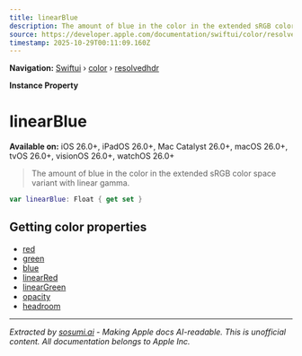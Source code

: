```yaml
---
title: linearBlue
description: The amount of blue in the color in the extended sRGB color space variant with linear gamma.
source: https://developer.apple.com/documentation/swiftui/color/resolvedhdr/linearblue
timestamp: 2025-10-29T00:11:09.160Z
---
```


**Navigation:** [Swiftui](/documentation/swiftui) › [color](/documentation/swiftui/color) › [resolvedhdr](/documentation/swiftui/color/resolvedhdr)

**Instance Property**

# linearBlue

**Available on:** iOS 26.0+, iPadOS 26.0+, Mac Catalyst 26.0+, macOS 26.0+, tvOS 26.0+, visionOS 26.0+, watchOS 26.0+

> The amount of blue in the color in the extended sRGB color space variant with linear gamma.

```swift
var linearBlue: Float { get set }
```

## Getting color properties

- [red](/documentation/swiftui/color/resolvedhdr/red)
- [green](/documentation/swiftui/color/resolvedhdr/green)
- [blue](/documentation/swiftui/color/resolvedhdr/blue)
- [linearRed](/documentation/swiftui/color/resolvedhdr/linearred)
- [linearGreen](/documentation/swiftui/color/resolvedhdr/lineargreen)
- [opacity](/documentation/swiftui/color/resolvedhdr/opacity)
- [headroom](/documentation/swiftui/color/resolvedhdr/headroom)

---

*Extracted by [sosumi.ai](https://sosumi.ai) - Making Apple docs AI-readable.*
*This is unofficial content. All documentation belongs to Apple Inc.*
